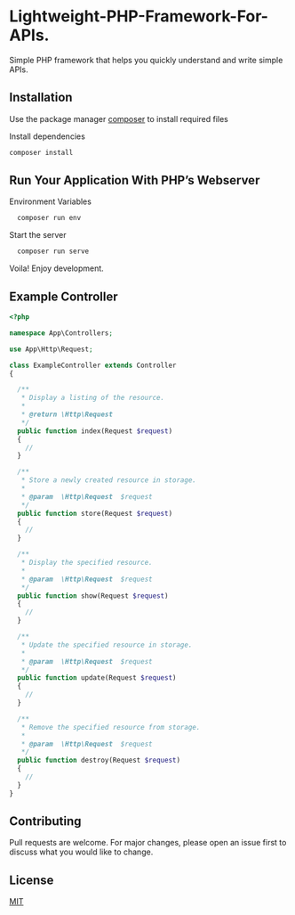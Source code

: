 # Lightweight-PHP-Framework-For-APIs.
Simple PHP framework that helps you quickly understand and write simple APIs.

## Installation

Use the package manager [composer](https://getcomposer.org/) to install required files

Install dependencies
```bash
composer install
```

## Run Your Application With PHP’s Webserver
Environment Variables
```bash
  composer run env
```

Start the server

```bash
  composer run serve
```
Voila! Enjoy development.

Example Controller
-------
```php
<?php

namespace App\Controllers;

use App\Http\Request;

class ExampleController extends Controller
{

  /**
   * Display a listing of the resource.
   *
   * @return \Http\Request
   */
  public function index(Request $request)
  {
    //
  }

  /**
   * Store a newly created resource in storage.
   *
   * @param  \Http\Request  $request
   */
  public function store(Request $request)
  {
    //
  }

  /**
   * Display the specified resource.
   *
   * @param  \Http\Request  $request
   */
  public function show(Request $request)
  {
    //
  }

  /**
   * Update the specified resource in storage.
   *
   * @param  \Http\Request  $request
   */
  public function update(Request $request)
  {
    //
  }

  /**
   * Remove the specified resource from storage.
   *
   * @param  \Http\Request  $request
   */
  public function destroy(Request $request)
  {
    //
  }
}
```
## Contributing
Pull requests are welcome. For major changes, please open an issue first to discuss what you would like to change.

## License
[MIT](https://choosealicense.com/licenses/mit/)
